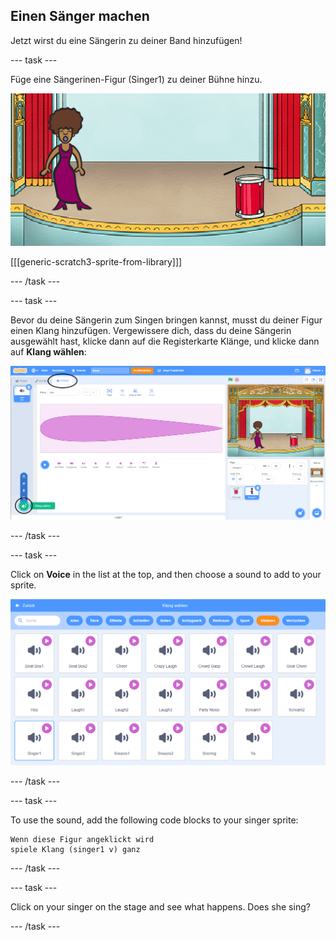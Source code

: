 ## Einen Sänger machen

Jetzt wirst du eine Sängerin zu deiner Band hinzufügen!

\--- task \---

Füge eine Sängerinen-Figur (Singer1) zu deiner Bühne hinzu.

![Screenshot](images/band-singer-mic.png)

[[[generic-scratch3-sprite-from-library]]]

\--- /task \---

\--- task \---

Bevor du deine Sängerin zum Singen bringen kannst, musst du deiner Figur einen Klang hinzufügen. Vergewissere dich, dass du deine Sängerin ausgewählt hast, klicke dann auf die Registerkarte Klänge, und klicke dann auf **Klang wählen**:

![screenshot](images/band-import-sound-annotated.png)

\--- /task \---

\--- task \---

Click on **Voice** in the list at the top, and then choose a sound to add to your sprite.

![screenshot](images/band-choose-sound.png)

\--- /task \---

\--- task \---

To use the sound, add the following code blocks to your singer sprite:

```blocks3
Wenn diese Figur angeklickt wird
spiele Klang (singer1 v) ganz
```

\--- /task \---

\--- task \---

Click on your singer on the stage and see what happens. Does she sing?

\--- /task \---